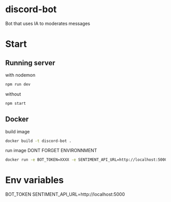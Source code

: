# discord-bot
Bot that uses IA to moderates messages

# Start 

## Running server 
with nodemon
```sh
npm run dev
```
without
```sh
npm start
```

## Docker 

build image
```sh
docker build -t discord-bot .
```
run image DONT FORGET ENVIRONNMENT
```sh
docker run -e BOT_TOKEN=XXXX -e SENTIMENT_API_URL=http://localhost:5000 discord-bot
```


# Env variables
BOT_TOKEN
SENTIMENT_API_URL=http://localhost:5000 